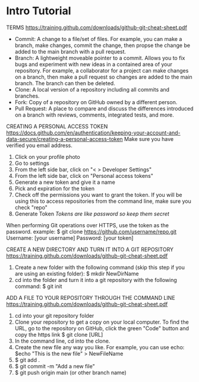 # Intro Tutorial

TERMS
https://training.github.com/downloads/github-git-cheat-sheet.pdf

- Commit: A change to a file/set of files. For example, you can make a branch, make changes, commit the change, then propse the change be added to the 
main branch with a pull request.
- Branch: A lightweight moveable pointer to a commit. Allows you to fix bugs and experiment with new ideas in a contained area of your repository. 
For example, a collaborator for a project can make changes on a branch, then make a pull request so changes are added to the main branch. 
The branch can then be deleted.
- Clone: A local version of a repository including all commits and branches. 
- Fork: Copy of a repository on GitHub owned by a different person. 
- Pull Request: A place to compare and discuss the differences introduced on a branch with reviews, comments, integrated tests, and more. 


CREATING A PERSONAL ACCESS TOKEN
https://docs.github.com/en/authentication/keeping-your-account-and-data-secure/creating-a-personal-access-token
Make sure you have verified you email address. 
1. Click on your profile photo
2. Go to settings
3. From the left side bar, click on "< > Developer Settings"
4. From the left side bar, click on "Personal access tokens"
5. Generate a new token and give it a name
6. Pick and expiration for the token
7. Check off the permissions you want to grant the token. If you will be using this to access repositories from the command line, make sure you check "repo"
8. Generate Token
*Tokens are like password so keep them secret*

When performing Git operations over HTTPS, use the token as the password. 
example:
$ git clone https://github.com/username/repo.git
Username: [your username]
Password: [your token]


CREATE A NEW DIRECTORY AND TURN IT INTO A GIT REPOSITORY
https://training.github.com/downloads/github-git-cheat-sheet.pdf
1. Create a new folder with the following command (skip this step if you are using an existing folder):
$ mkdir NewDirName
2. cd into the folder and turn it into a git repository with the following command:
$ git init


ADD A FILE TO YOUR REPOSITORY THROUGH THE COMMAND LINE
https://training.github.com/downloads/github-git-cheat-sheet.pdf
1. cd into your git repository folder
2. Clone your repository to get a copy on your local computer. 
To find the URL, go to the repository on GitHub, click the green "Code" button and copy the https link
$ git clone [URL]
3. In the command line, cd into the clone. 
4. Create the new file any way you like. For example, you can use echo:
$echo "This is the new file" > NewFileName
5. $ git add .
6. $ git commit -m "Add a new file"
7. $ git push origin main (or other branch name)
